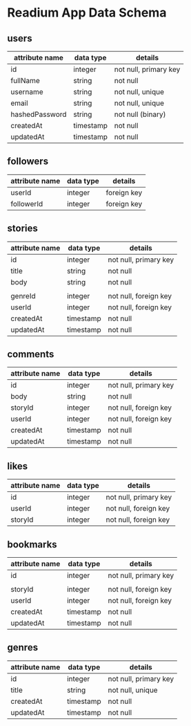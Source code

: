 # Readium App Data Schema

## users


| attribute name | data type | details |
| - | - | - |
| id | integer | not null, primary key |
| fullName | string | not null |
| username | string | not null, unique |
| email | string | not null, unique |
| hashedPassword | string | not null (binary) |
| createdAt | timestamp | not null |
| updatedAt | timestamp | not null |

## followers


| attribute name | data type | details |
| - | - | - |
| userId | integer | foreign key |
| followerId | integer | foreign key |

## stories


| attribute name | data type | details |
| - | - | - |
| id | integer | not null, primary key |
| title | string | not null |
| body | string | not null |
|   |   |   |
| genreId | integer | not null, foreign key |
| userId | integer | not null, foreign key |
| createdAt | timestamp | not null |
| updatedAt | timestamp | not null |

## comments


| attribute name | data type | details |
| - | - | - |
| id | integer | not null, primary key |
| body | string | not null |
| storyId | integer | not null, foreign key |
| userId | integer | not null, foreign key |
| createdAt | timestamp | not null |
| updatedAt | timestamp | not null |

## likes


| attribute name | data type | details |
| - | - | - |
| id | integer | not null, primary key |
| userId | integer | not null, foreign key |
| storyId | integer | not null, foreign key |

## bookmarks


| attribute name | data type | details |
| - | - | - |
| id | integer | not null, primary key |
|   |   |   |
| storyId | integer | not null, foreign key |
| userId | integer | not null, foreign key |
| createdAt | timestamp | not null |
| updatedAt | timestamp | not null |

## genres


| attribute name | data type | details |
| - | - | - |
| id | integer | not null, primary key |
| title | string | not null, unique |
| createdAt | timestamp | not null |
| updatedAt | timestamp | not null |
